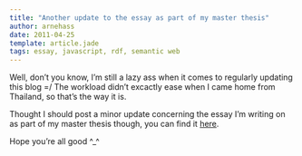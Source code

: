 ```yaml
---
title: "Another update to the essay as part of my master thesis"
author: arnehass
date: 2011-04-25
template: article.jade
tags: essay, javascript, rdf, semantic web
---
```


<p>Well, don’t you know, I’m still a lazy ass when it comes to regularly updating this blog =/ The workload didn’t excactly ease when I came home from Thailand, so that’s the way it is.</p>
<p>Thought I should post a minor update concerning the essay I’m writing on as part of my master thesis though, you can find it <a href="http://folk.uio.no/arnehass/master/essay.pdf">here</a>.</p>
<p>Hope you’re all good ^_^</p>
